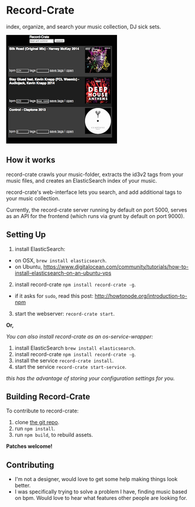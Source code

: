 # Record-Crate

index, organize, and search your music collection, DJ sick sets.

![record-crate](https://github.com/bcoe/record-crate/raw/master/app/images/record-crate.png "record-crate")

## How it works

record-crate crawls your music-folder, extracts the id3v2 tags from your
music files, and creates an ElasticSearch index of your music.

record-crate's web-interface lets you search, and add additional tags to
your music collection.

Currently, the record-crate server running by default on port 5000, serves as an API for the frontend (which runs via grunt by default on port 9000).

## Setting Up

1. install ElasticSearch:
  * on OSX,  `brew install elasticsearch`.
  * on Ubuntu, https://www.digitalocean.com/community/tutorials/how-to-install-elasticsearch-on-an-ubuntu-vps
2. install record-crate `npm install record-crate -g`.
  * if it asks for `sudo`, read this post: http://howtonode.org/introduction-to-npm
3. start the webserver: `record-crate start`.

**Or,**

_You can also install record-crate as an os-service-wrapper:_

1. install ElasticSearch `brew install elasticsearch`.
2. install record-crate `npm install record-crate -g`.
3. install the service `record-crate install`.
4. start the service `record-crate start-service`.

_this has the advantage of storing your configuration settings for you._

## Building Record-Crate

To contribute to record-crate:

1. clone [the git repo](https://github.com/bcoe/record-crate).
2. run `npm install`.
3. run `npm build`, to rebuild assets.

**Patches welcome!**

## Contributing

* I'm not a designer, would love to get some help making things look better.
* I was specifically trying to solve a problem I have, finding music based
  on bpm. Would love to hear what features other people are looking for.
